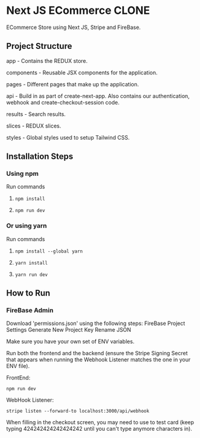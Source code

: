 # Next JS ECommerce CLONE

ECommerce Store using Next JS, Stripe and FireBase.

## Project Structure

app - Contains the REDUX store.

components - Reusable JSX components for the application.

pages - Different pages that make up the application.

api - Build in as part of create-next-app. Also contains our authentication, webhook and create-checkout-session code.

results - Search results.

slices - REDUX slices.

styles - Global styles used to setup Tailwind CSS.

## Installation Steps

### Using npm

Run commands

1) ```npm install```


2) ```npm run dev```


### Or using yarn

Run commands 

1) ```npm install --global yarn```

2) ```yarn install```

3) ```yarn run dev```

## How to Run

### FireBase Admin

Download 'permissions.json' using the following steps:
FireBase
Project Settings
Generate New Project Key
Rename JSON

Make sure you have your own set of ENV variables.

Run both the frontend and the backend (ensure the Stripe Signing Secret that appears when running the Webhook Listener matches the one in your ENV file).

FrontEnd:

```npm run dev```

WebHook Listener:

``` stripe listen --forward-to localhost:3000/api/webhook ```

When filling in the checkout screen, you may need to use to test card (keep typing 424242424242424242 until you can't type anymore characters in).

